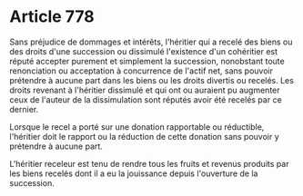 # Article 778

Sans préjudice de dommages et intérêts, l'héritier qui a recelé des biens ou des droits d'une succession ou dissimulé l'existence d'un cohéritier est réputé accepter purement et simplement la succession, nonobstant toute renonciation ou acceptation à concurrence de l'actif net, sans pouvoir prétendre à aucune part dans les biens ou les droits divertis ou recelés. Les droits revenant à l'héritier dissimulé et qui ont ou auraient pu augmenter ceux de l'auteur de la dissimulation sont réputés avoir été recelés par ce dernier.

Lorsque le recel a porté sur une donation rapportable ou réductible, l'héritier doit le rapport ou la réduction de cette donation sans pouvoir y prétendre à aucune part.

L'héritier receleur est tenu de rendre tous les fruits et revenus produits par les biens recelés dont il a eu la jouissance depuis l'ouverture de la succession.
